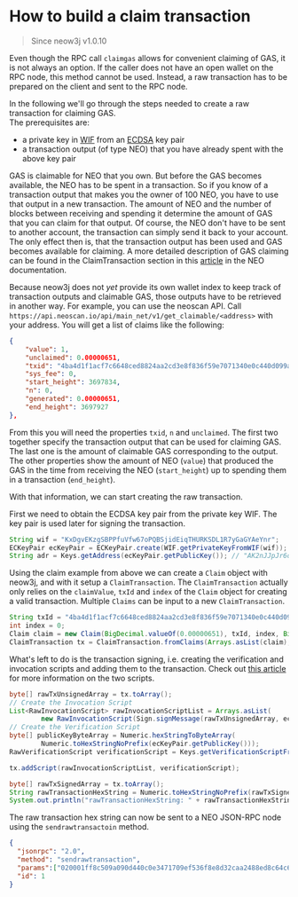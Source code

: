 # How to build a claim transaction

> Since neow3j v1.0.10

Even though the RPC call `claimgas` allows for convenient claiming of GAS, it is
not always an option. If the caller does not have an open wallet on the RPC
node, this method cannot be used. Instead, a raw transaction has to be prepared
on the client and sent to the RPC node.

In the following we'll go through the steps needed to create a raw transaction
for claiming GAS.  
The prerequisites are:

* a private key in [WIF](https://en.bitcoin.it/wiki/Wallet_import_format)
  from an [ECDSA](https://en.wikipedia.org/wiki/Elliptic_Curve_Digital_Signature_Algorithm)
  key pair
* a transaction output (of type NEO) that you have already spent with the above
  key pair

GAS is claimable for NEO that you own. But before the GAS becomes available, the
NEO has to be spent in a transaction. So if you know of a transaction output
that makes you the owner of 100 NEO, you have to use that output in a new
transaction. The amount of NEO and the number of blocks between receiving and
spending it determine the amount of GAS that you can claim for that output. Of
course, the NEO don't have to be sent to another account, the transaction can
simply send it back to your account. The only effect then is, that the
transaction output has been used and GAS becomes available for claiming. A more
detailed description of GAS claiming can be found in the ClaimTransaction
section in this
[article](https://docs.neo.org/developerguide/en/articles/tx_execution.html#claimtransaction)
in the NEO documentation.

Because neow3j does not *yet* provide its own wallet index to keep track of
transaction outputs and claimable GAS, those outputs have to be retrieved in
another way. For example, you can use the neoscan API. Call
`https://api.neoscan.io/api/main_net/v1/get_claimable/<address>` with your
address.
You will get a list of claims like the following:

```json
{
    "value": 1,
    "unclaimed": 0.00000651,
    "txid": "4ba4d1f1acf7c6648ced8824aa2cd3e8f836f59e7071340e0c440d099a508cff",
    "sys_fee": 0,
    "start_height": 3697834,
    "n": 0,
    "generated": 0.00000651,
    "end_height": 3697927
},
```

From this you will need the properties `txid`, `n` and `unclaimed`. The first
two together specify the transaction output that can be used for claiming GAS.
The last one is the amount of claimable GAS corresponding to the output. The
other properties show the amount of NEO (`value`) that produced the GAS in the
time from receiving the NEO (`start_height`) up to spending them in a transaction
(`end_height`).

With that information, we can start creating the raw transaction.

First we need to obtain the ECDSA key pair from the private key WIF. The key
pair is used later for signing the transaction.

```java
String wif = "KxDgvEKzgSBPPfuVfw67oPQBSjidEiqTHURKSDL1R7yGaGYAeYnr";
ECKeyPair ecKeyPair = ECKeyPair.create(WIF.getPrivateKeyFromWIF(wif));
String adr = Keys.getAddress(ecKeyPair.getPublicKey()); // "AK2nJJpJr6o664CWJKi1QRXjqeic2zRp8y"
```

Using the claim example from above we can create a `Claim` object with neow3j,
and with it setup a `ClaimTransaction`. The `ClaimTransaction` actually only
relies on the `claimValue`, `txId` and `index` of the `Claim` object for
creating a valid transaction. 
Multiple `Claims` can be input to a new `ClaimTransaction`.

```java
String txId = "4ba4d1f1acf7c6648ced8824aa2cd3e8f836f59e7071340e0c440d099a508cff";
int index = 0;
Claim claim = new Claim(BigDecimal.valueOf(0.00000651), txId, index, BigInteger.valueOf(1), 3697834, 3697927);
ClaimTransaction tx = ClaimTransaction.fromClaims(Arrays.asList(claim), adr);
```

What's left to do is the transaction signing, i.e. creating the verification and
invocation scripts and adding them to the transaction. Check out [this
article](https://medium.com/neoresearch/understanding-multisig-on-neo-df9c9c1403b1)
for more information on the two scripts.

```java
byte[] rawTxUnsignedArray = tx.toArray();
// Create the Invocation Script
List<RawInvocationScript> rawInvocationScriptList = Arrays.asList(
        new RawInvocationScript(Sign.signMessage(rawTxUnsignedArray, ecKeyPair)));
// Create the Verification Script
byte[] publicKeyByteArray = Numeric.hexStringToByteArray(
        Numeric.toHexStringNoPrefix(ecKeyPair.getPublicKey()));
RawVerificationScript verificationScript = Keys.getVerificationScriptFromPublicKey(publicKeyByteArray);

tx.addScript(rawInvocationScriptList, verificationScript);

byte[] rawTxSignedArray = tx.toArray();
String rawTransactionHexString = Numeric.toHexStringNoPrefix(rawTxSignedArray);
System.out.println("rawTransactionHexString: " + rawTransactionHexString);
```

The raw transaction hex string can now be sent to a NEO JSON-RPC node using the
`sendrawtransactoin` method.

```json
{
  "jsonrpc": "2.0",
  "method": "sendrawtransaction",
  "params":["020001ff8c509a090d440c0e3471709ef536f8e8d32caa2488ed8c64c6f7acf1d1a44b0000000001e72d286979ee6cb1b7e65dfddfb2e384100b8d148e7758de42e4168b71792c600060d020a900000023ba2703c53263e8d6e522dc32203339dcd8eee90141400c40efd5f4a37b09fb8dca3e9cd6486c1b2d46c0319ac216c348f546ff44bb5fc3a328a43f2f49c9b2aa4cb1ce3f40327fd8403966e117745eb5c1266614f7d42321031a6c6fbbdf02ca351745fa86b9ba5a9452d785ac4f7fc2b7548ca2a46c4fcf4aac"],
  "id": 1
}
```
